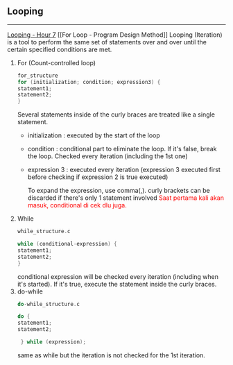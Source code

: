 ## Looping
---
[Looping - Hour 7](http://aelinik.free.fr/c/ch07.htm)
[[For Loop - Program Design Method]]
Looping (Iteration) is a tool to perform the same set of statements over and over until the certain specified conditions are met.

1. For (Count-controlled loop)
   ```c
   for_structure
   for (initialization; condition; expression3) {
   statement1;
   statement2;
   }
	```
	Several statements inside of the curly braces are treated like a single statement.
	- initialization : executed by the start of the loop
	- condition : conditional part to eliminate the loop. If it's false, break the loop. Checked every iteration (including the 1st one)
	- expression 3 : executed every iteration
	  (expression 3 executed first before checking if expression 2 is true executed)
	  
	  To expand the expression, use comma(,).
	  curly brackets can be discarded if there's only 1 statement involved
	  <font color="red"> Saat pertama kali akan masuk, conditional di cek dlu juga. </font>
2. While
   ``` c
   while_structure.c
   
   while (conditional-expression) {
   statement1;
   statement2;
   }
	```
	conditional expression will be checked every iteration (including when it's started). If it's true, execute the statement inside the curly braces.
3. do-while
   ``` c
   do-while_structure.c
   
   do {
   statement1;
   statement2;

	} while (expression);
	```
	same as while but the iteration is not checked for the 1st iteration.